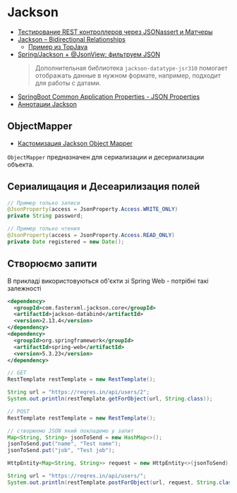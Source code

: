 # Jackson
* [Тестирование REST контроллеров через JSONassert и Матчеры](https://github.com/JavaWebinar/topjava/blob/doc/doc/lesson07.md#-8-тестирование-rest-контроллеров-через-jsonassert-и-матчеры)
* [Jackson – Bidirectional Relationships](https://www.baeldung.com/jackson-bidirectional-relationships-and-infinite-recursion)
  * [Пример из TopJava](https://github.com/JavaWebinar/topjava/blob/doc/doc/lesson08.md#-3-hw7-optional-getwithmeals--тесты) 
* [Spring/Jackson + @JsonView: фильтруем JSON](https://habr.com/ru/post/307392/)
  > Дополнительная библиотека `jackson-datatype-jsr310` помогает отображать данные в нужном формате, например, подходит для работы с датами.
* [SpringBoot Common Application Properties - JSON Properties](https://docs.spring.io/spring-boot/docs/current/reference/html/application-properties.html#application-properties.json)
* [Аннотации Jackson](https://nsergey.com/jackson-annotations/)

## ObjectMapper
* [Кастомизация Jackson Object Mapper](https://github.com/JavaWebinar/topjava/blob/doc/doc/lesson07.md#-7-кастомизация-jackson-object-mapper)

`ObjectMapper` предназначен для сериализации и десериализации объекта.


## Сериалищация и Десеарилизация полей
```java
// Пример только записи
@JsonProperty(access = JsonProperty.Access.WRITE_ONLY)
private String password;
```

```java
// Пример только чтения
@JsonProperty(access = JsonProperty.Access.READ_ONLY)
private Date registered = new Date();
```

## Створюємо запити
В прикладі використовуються об'єкти зі Spring Web - потрібні такі залежності
```xml
<dependency>
  <groupId>com.fasterxml.jackson.core</groupId>
  <artifactId>jackson-databind</artifactId>
  <version>2.13.4</version>
</dependency>
<dependency>
  <groupId>org.springframework</groupId>
  <artifactId>spring-web</artifactId>
  <version>5.3.23</version>
</dependency>
```

```java
// GET
RestTemplate restTemplate = new RestTemplate();

String url = "https://reqres.in/api/users/2";
System.out.println(restTemplate.getForObject(url, String.class));
```
```java
// POST
RestTemplate restTemplate = new RestTemplate();

// створюємо JSON який покладемо у запит
Map<String, String> jsonToSend = new HashMap<>();
jsonToSend.put("name", "Test name");
jsonToSend.put("job", "Test job");

HttpEntity<Map<String, String>> request = new HttpEntity<>(jsonToSend);

String url = "https://reqres.in/api/users/";
System.out.println(restTemplate.postForObject(url, request, String.class));
```